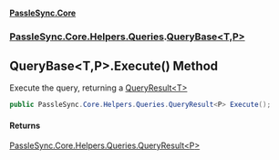 #### [PassleSync.Core](index.md 'index')
### [PassleSync.Core.Helpers.Queries](PassleSync.Core.Helpers.Queries.md 'PassleSync.Core.Helpers.Queries').[QueryBase&lt;T,P&gt;](PassleSync.Core.Helpers.Queries.QueryBase_T,P_.md 'PassleSync.Core.Helpers.Queries.QueryBase<T,P>')

## QueryBase<T,P>.Execute() Method

Execute the query, returning a [QueryResult&lt;T&gt;](PassleSync.Core.Helpers.Queries.QueryResult_T_.md 'PassleSync.Core.Helpers.Queries.QueryResult<T>')

```csharp
public PassleSync.Core.Helpers.Queries.QueryResult<P> Execute();
```

#### Returns
[PassleSync.Core.Helpers.Queries.QueryResult&lt;](PassleSync.Core.Helpers.Queries.QueryResult_T_.md 'PassleSync.Core.Helpers.Queries.QueryResult<T>')[P](PassleSync.Core.Helpers.Queries.QueryBase_T,P_.md#PassleSync.Core.Helpers.Queries.QueryBase_T,P_.P 'PassleSync.Core.Helpers.Queries.QueryBase<T,P>.P')[&gt;](PassleSync.Core.Helpers.Queries.QueryResult_T_.md 'PassleSync.Core.Helpers.Queries.QueryResult<T>')